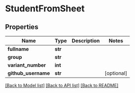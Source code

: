 # StudentFromSheet

## Properties
Name | Type | Description | Notes
------------ | ------------- | ------------- | -------------
**fullname** | **str** |  | 
**group** | **str** |  | 
**variant_number** | **int** |  | 
**github_username** | **str** |  | [optional] 

[[Back to Model list]](../README.md#documentation-for-models) [[Back to API list]](../README.md#documentation-for-api-endpoints) [[Back to README]](../README.md)


